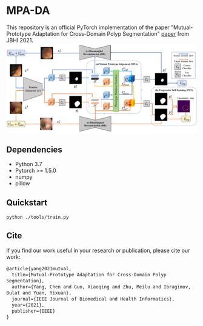 # MPA-DA
This repository is an official PyTorch implementation of the paper "Mutual-Prototype Adaptation for Cross-Domain Polyp Segmentation" [paper](https://ieeexplore.ieee.org/stamp/stamp.jsp?tp=&arnumber=9423517) from JBHI 2021.
![](figs/framework.png)

## Dependencies
* Python 3.7
* Pytorch >= 1.5.0
* numpy
* pillow

## Quickstart
```
python ./tools/train.py
```

## Cite
If you find our work useful in your research or publication, please cite our work:
```
@article{yang2021mutual,
  title={Mutual-Prototype Adaptation for Cross-Domain Polyp Segmentation},
  author={Yang, Chen and Guo, Xiaoqing and Zhu, Meilu and Ibragimov, Bulat and Yuan, Yixuan},
  journal={IEEE Journal of Biomedical and Health Informatics},
  year={2021},
  publisher={IEEE}
}
```
